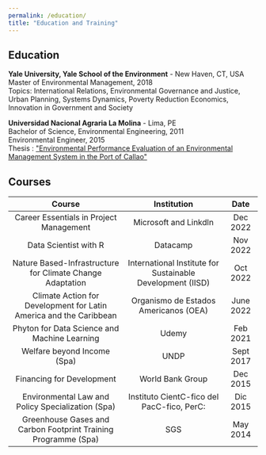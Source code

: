 ```yaml
---
permalink: /education/
title: "Education and Training"
---
```


## Education

**Yale University, Yale School of the Environment** - New Haven, CT, USA\
Master of Environmental Management, 2018\
Topics: International Relations, Environmental Governance and Justice, Urban Planning, Systems Dynamics, Poverty Reduction Economics, Innovation in Government and Society

**Universidad Nacional Agraria La Molina** - Lima, PE\
Bachelor of Science, Environmental Engineering, 2011\
Environmental Engineer, 2015\
Thesis : ["Environmental Performance Evaluation of an Environmental Management System in the Port of Callao"](http://repositorio.lamolina.edu.pe/handle/20.500.12996/2302)

## Courses

|                               Course                               |                        Institution                         |   Date    |
|:----------------------:|:----------------------:|:----------------------:|
|              Career Essentials in Project Management               |                   Microsoft and Linkdln                    | Dec 2022  |
|                       Data Scientist with R                        |                          Datacamp                          | Nov 2022  |
|     Nature Based-Infrastructure for Climate Change Adaptation      | International Institute for Sustainable Development (IISD) | Oct 2022  |
| Climate Action for Development for Latin America and the Caribbean |           Organismo de Estados Americanos (OEA)            | June 2022 |
|            Phyton for Data Science and Machine Learning            |                           Udemy                            | Feb 2021  |
|                    Welfare beyond Income (Spa)                     |                            UNDP                            | Sept 2017 |
|                     Financing for Development                      |                      World Bank Group                      | Dec 2015  |
|         Environmental Law and Policy Specialization (Spa)          |          Instituto CientC-fico del PacC-fico, PerC:           | Dic 2015  |
|   Greenhouse Gases and Carbon Footprint Training Programme (Spa)   |                            SGS                             | May 2014  |

